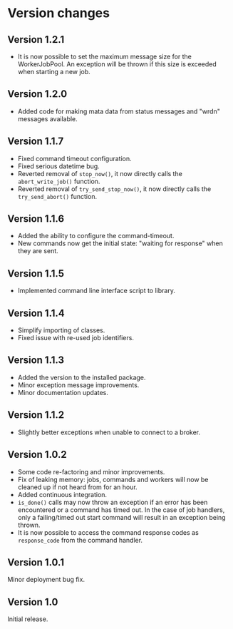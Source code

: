 # Version changes

## Version 1.2.1
* It is now possible to set the maximum message size for the WorkerJobPool. An exception will be thrown if this size is
    exceeded when starting a new job.

## Version 1.2.0
* Added code for making mata data from status messages and "wrdn" messages available.

## Version 1.1.7

* Fixed command timeout configuration.
* Fixed serious datetime bug.
* Reverted removal of `stop_now()`, it now directly calls the `abort_write_job()` function.
* Reverted removal of `try_send_stop_now()`, it now directly calls the `try_send_abort()` function.

## Version 1.1.6

* Added the ability to configure the command-timeout.
* New commands now get the initial state: "waiting for response" when they are sent.

## Version 1.1.5

* Implemented command line interface script to library.

## Version 1.1.4

* Simplify importing of classes.
* Fixed issue with re-used job identifiers.

## Version 1.1.3

* Added the version to the installed package.
* Minor exception message improvements.
* Minor documentation updates.

## Version 1.1.2

* Slightly better exceptions when unable to connect to a broker.

## Version 1.0.2

* Some code re-factoring and minor improvements.
* Fix of leaking memory: jobs, commands and workers will now be cleaned up if not heard from for an hour.
* Added continuous integration.
* `is_done()` calls may now throw an exception if an error has been encountered or a command has timed out. In the case
    of job handlers, only a failing/timed out start command will result in an exception being thrown.
* It is now possible to access the command response codes as `response_code` from the command handler.

## Version 1.0.1

Minor deployment bug fix.

## Version 1.0

Initial release.
